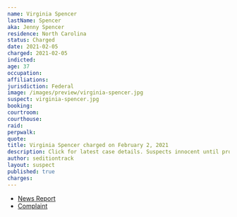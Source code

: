 ```yaml
---
name: Virginia Spencer
lastName: Spencer
aka: Jenny Spencer
residence: North Carolina
status: Charged
date: 2021-02-05
charged: 2021-02-05
indicted:
age: 37
occupation:
affiliations:
jurisdiction: Federal
image: /images/preview/virginia-spencer.jpg
suspect: virginia-spencer.jpg
booking:
courtroom:
courthouse:
raid:
perpwalk:
quote:
title: Virginia Spencer charged on February 2, 2021
description: Click for latest case details. Suspects innocent until proven guilty.
author: seditiontrack
layout: suspect
published: true
charges:
---
```

- [News Report](https://www.msn.com/en-us/news/crime/nc-woman-turns-self-over-to-fbi-for-alleged-role-in-us-capitol-riot-a-month-after-husbands-arrest/ar-BB1dvNB2?ocid=st)
- [Complaint](https://www.scribd.com/document/493601649/j-Spencer-FBI-document)
